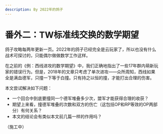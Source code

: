 ```yaml
---
description: By 2022年的鸽子
---
```


# 番外二：TW标准线交换的数学期望

鸽子攻略每两年更新一页。2022年的鸽子已经完全是云玩家了，所以也没有什么战术可探讨的，只能偶尔做做数学工作这样。

在之前的《例：西线进攻的数学期望》中，我们正确地指出了一些17年群内萌新玩家的错误行为。但是，2018年的文章只考虑了单次进攻——众所周知，西线如果全是满血德军，只撞一下等于白撞。只有持之以恒的撞，才能打出合理的伤害。

本文尝试解决如下问题：

* 一个回合中到底要撞同一个德军堆叠多少次，盟军才能获得合理的收获？
* 期望上来看，撞德军堆叠的次数和双方的伤亡（这包括OP和RP等效的OP两部分）有何关系？
* 本文的结论会有类似本文前几篇一样的作用吗？

（施工中）
